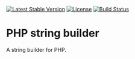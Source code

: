 [![Latest Stable Version](https://poser.pugx.org/dtkahl/php-string-builder/v/stable)](https://packagist.org/packages/dtkahl/php-string-builder)
[![License](https://poser.pugx.org/dtkahl/php-string-builder/license)](https://packagist.org/packages/dtkahl/php-string-builder)
[![Build Status](https://travis-ci.org/dtkahl/php-string-builder.svg?branch=master)](https://travis-ci.org/dtkahl/php-string-builder)

# PHP string builder
A string builder for PHP.
